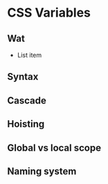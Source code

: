 # CSS Variables
## Wat

 - List item

## Syntax

## Cascade

## Hoisting

## Global vs local scope

## Naming system

<!--stackedit_data:
eyJoaXN0b3J5IjpbOTcxMzAxODM1LDE0MzMzMDEwNSw3MzA5OT
gxMTZdfQ==
-->